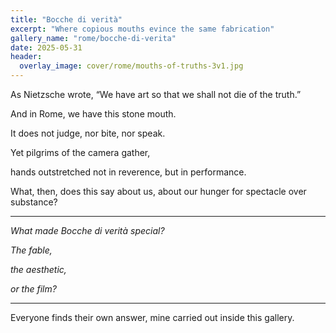 ```yaml
---
title: "Bocche di verità"
excerpt: "Where copious mouths evince the same fabrication"
gallery_name: "rome/bocche-di-verita"
date: 2025-05-31
header:
  overlay_image: cover/rome/mouths-of-truths-3v1.jpg
---
```


As Nietzsche wrote, “We have art so that we shall not die of the truth.”

And in Rome, we have this stone mouth.

It does not judge, nor bite, nor speak.

Yet pilgrims of the camera gather,

hands outstretched not in reverence, but in performance.

What, then, does this say about us, about our hunger for spectacle over substance?

---

_What made Bocche di verità special?_

_The fable,_

_the aesthetic,_

_or the film?_

---

Everyone finds their own answer, mine carried out inside this gallery.